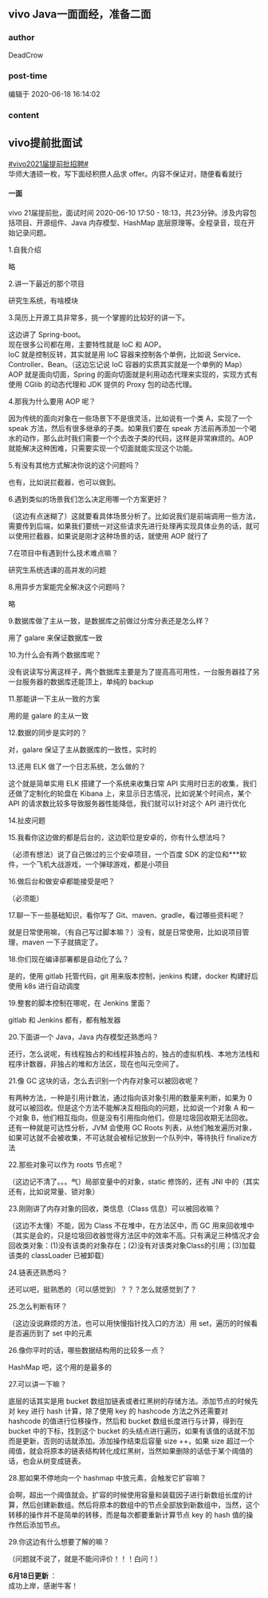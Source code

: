 ## vivo Java一面面经，准备二面
### author 
DeadCrow
### post-time 

编辑于  2020-06-18 16:14:02
### content 
<div class="post-topic-des nc-post-content">
 <h2>
  vivo提前批面试
 </h2>
 <p>
  <a href="https://www.nowcoder.com/discuss/438266?channel=666&amp;source_id=subject" target="_blank">
   #vivo2021届提前批招聘#
  </a>
  <br/>
  华师大渣硕一枚，写下面经积攒人品求 offer。内容不保证对，随便看看就行
 </p>
 <h4>
  一面
 </h4>
 <p>
  vivo 21届提前批，面试时间 2020-06-10 17:50 -  18:13，共23分钟。涉及内容包括项目、开源组件、Java 内存模型、HashMap 底层原理等。全程录音，现在开始记录问题。
 </p>
 <p>
  1.自我介绍
 </p>
 <p>
  略
 </p>
 <p>
  2.讲一下最近的那个项目
 </p>
 <p>
  研究生系统，有啥模块
 </p>
 <p>
  3.简历上开源工具非常多，挑一个掌握的比较好的讲一下。
 </p>
 <p>
  这边讲了 Spring-boot。
  <br/>
  现在很多公司都在用，主要特性就是 IoC 和 AOP。
  <br/>
  IoC 就是控制反转，其实就是用 IoC 容器来控制各个单例，比如说 Service、Controller、Bean。（这边忘记说 IoC 容器的实质其实就是一个单例的 Map）
  <br/>
  AOP 就是面向切面，Spring 的面向切面就是利用动态代理来实现的，实现方式有使用 CGlib 的动态代理和 JDK 提供的 Proxy 包的动态代理。
 </p>
 <p>
  4.那我为什么要用 AOP 呢？
 </p>
 <p>
  因为传统的面向对象在一些场景下不是很灵活，比如说有一个类 A，实现了一个 speak 方法，然后有很多继承的子类。如果我们要在 speak 方法前再添加一个喝水的动作，那么此时我们需要一个个去改子类的代码，这样是非常麻烦的。AOP 就能解决这种困难，只需要实现一个切面就能实现这个功能。
 </p>
 <p>
  5.有没有其他方式解决你说的这个问题吗？
 </p>
 <p>
  也有，比如说拦截器，也可以做到。
 </p>
 <p>
  6.遇到类似的场景我们怎么决定用哪一个方案更好？
 </p>
 <p>
  （这边有点迷糊了）这就要看具体场景分析了。比如说我们是前端调用一些方法，需要传到后端，如果我们要统一对这些请求先进行处理再实现具体业务的话，就可以使用拦截器，如果说是刚才这种场景的话，就使用 AOP 就行了
 </p>
 <p>
  7.在项目中有遇到什么技术难点嘛？
 </p>
 <p>
  研究生系统选课的高并发的问题
 </p>
 <p>
  8.用异步方案能完全解决这个问题吗？
 </p>
 <p>
  略
 </p>
 <p>
  9.数据库做了主从一致，是数据库之前做过分库分表还是怎么样？
 </p>
 <p>
  用了 galare 来保证数据库一致
 </p>
 <p>
  10.为什么会有两个数据库呢？
 </p>
 <p>
  没有说读写分离这样子，两个数据库主要是为了提高高可用性，一台服务器挂了另一台服务器的数据库还能顶上，单纯的 backup
 </p>
 <p>
  11.那能讲一下主从一致的方案
 </p>
 <p>
  用的是 galare 的主从一致
 </p>
 <p>
  12.数据的同步是实时的？
 </p>
 <p>
  对，galare 保证了主从数据库的一致性，实时的
 </p>
 <p>
  13.还用 ELK 做了一个日志系统，怎么做的？
 </p>
 <p>
  这个就是简单实用 ELK 搭建了一个系统来收集日常 API 实用时日志的收集，我们还做了定制化的轮盘在 Kibana 上，来显示日志情况，比如说某个时间点，某个 API 的请求数比较多导致服务器性能降低，我们就可以针对这个 API 进行优化
 </p>
 <p>
  14.扯皮问题
 </p>
 <p>
  15.我看你这边做的都是后台的，这边职位是安卓的，你有什么想法吗？
 </p>
 <p>
  （必须有想法）说了自己做过的三个安卓项目，一个百度 SDK 的定位和***软件，一个飞机大战游戏，一个弹球游戏，都是小项目
 </p>
 <p>
  16.做后台和做安卓都能接受是吧？
 </p>
 <p>
  （必须能）
 </p>
 <p>
  17.聊一下一些基础知识，看你写了 Git、maven、gradle，看过哪些资料呢？
 </p>
 <p>
  就是日常使用嘛，（有自己写过脚本嘛？）没有，就是日常使用，比如说项目管理，maven 一下子就搞定了。
 </p>
 <p>
  18.你们现在编译部署都是自动化了么？
 </p>
 <p>
  是的，使用 gitlab 托管代码，git 用来版本控制，jenkins 构建，docker 构建好后使用 k8s 进行自动调度
 </p>
 <p>
  19.整套的脚本控制在哪呢，在 Jenkins 里面？
 </p>
 <p>
  gitlab 和 Jenkins 都有，都有触发器
 </p>
 <p>
  20.下面讲一个 Java，Java 内存模型还熟悉吗？
 </p>
 <p>
  还行，怎么说呢，有线程独占的和线程非独占的，独占的虚拟机栈、本地方法栈和程序计数器，非独占的堆和方法区，现在也叫元空间了。
 </p>
 <p>
  21.像 GC 这块的话，怎么去识别一个内存对象可以被回收呢？
 </p>
 <p>
  有两种方法，一种是引用计数法，通过指向该对象引用的数量来判断，如果为 0 就可以被回收。但是这个方法不能解决互相指向的问题，比如说一个对象 A 和一个对象 B，他们相互指向，但是没有引用指向他们，但是垃圾回收期无法回收。
  <br/>
  还有一种就是可达性分析，JVM 会使用 GC Roots 列表，从他们触发遍历对象，如果可达就不会被收集，不可达就会被标记放到一个队列中，等待执行 finalize方法
 </p>
 <p>
  22.那些对象可以作为 roots 节点呢？
 </p>
 <p>
  （这边记不清了。。。气）局部变量中的对象，static 修饰的，还有 JNI 中的（其实还有，比如说常量、锁对象）
 </p>
 <p>
  23.刚刚讲了内存对象的回收，类信息（Class 信息）可以被回收嘛？
 </p>
 <p>
  （这边不太懂）不能，因为 Class 不在堆中，在方法区中，而 GC 用来回收堆中（其实是会的，只是垃圾回收器觉得方法区中的效率不高。只有满足三种情况才会回收类对象：(1)没有该类的对象存在；(2)没有对该类对象Class的引用；(3)加载该类的 classLoader 已被卸载）
 </p>
 <p>
  24.链表还熟悉吗？
 </p>
 <p>
  还可以吧，挺熟悉的（可以感觉到）？？？怎么就感觉到了？
 </p>
 <p>
  25.怎么判断有环？
 </p>
 <p>
  （这边没说麻烦的方法，也可以用快慢指针找入口的方法）用 set，遍历的时候看是否遍历到了 set 中的元素
 </p>
 <p>
  26.像你平时的话，哪些数据结构用的比较多一点？
 </p>
 <p>
  HashMap 吧，这个用的是最多的
 </p>
 <p>
  27.可以讲一下嘛？
 </p>
 <p>
  底层的话其实是用 bucket 数组加链表或者红黑树的存储方法。添加节点的时候先对 key 进行 hash 计算，除了使用 key 的 hashcode 方法之外还需要对 hashcode 的值进行位移操作，然后和 bucket 数组长度进行与计算，得到在 bucket 中的下标，找到这个 bucket 的头结点进行遍历，如果有该值的话就不加而是更新，否则的话就添加。添加操作结束后容量 size ++，如果 size 超过一个阈值，就会将原本的链表结构转化成红黑树，当然如果删除的话低于某个阈值的话，也会从树变成链表。
 </p>
 <p>
  28.那如果不停地向一个 hashmap 中放元素，会触发它扩容嘛？
 </p>
 <p>
  会啊，超出一个阈值就会。扩容的时候使用容量和装载因子进行新数组长度的计算，然后创建新数组。然后将原本的数组中的节点全部放到新数组中，当然，这个转移的操作并不是简单的转移，而是每次都要重新计算节点 key 的 hash 值的操作然后添加节点。
 </p>
 <p>
  29.你这边有什么想要了解的嘛？
 </p>
 <p>
  （问题就不说了，就是不能问评价！！！白问！）
 </p>
 <p>
  <strong>
   6月18日更新
  </strong>
  ：
  <br/>
  成功上岸，感谢牛客！
 </p>
</div>
